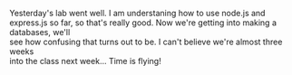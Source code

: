 Yesterday's lab went well. I am understaning how to use node.js and express.js so far, so that's really good. Now we're getting into making a databases, we'll  
see how confusing that turns out to be. I can't believe we're almost three weeks  
into the class next week... Time is flying! 
